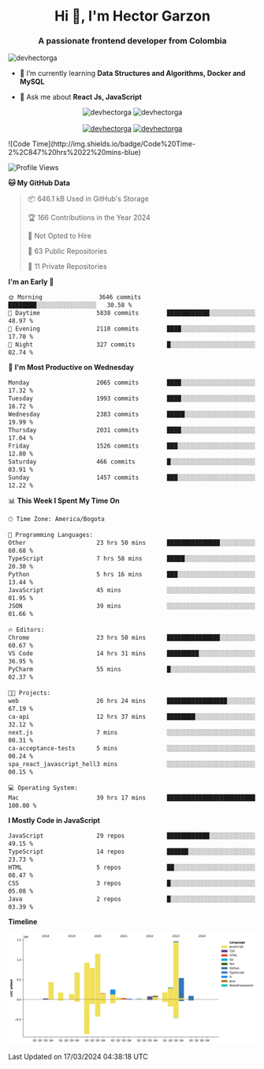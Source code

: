 <h1 align="center">Hi 👋, I'm Hector Garzon</h1>
<h3 align="center">A passionate frontend developer from Colombia</h3>

<p align="left"> <img src="https://komarev.com/ghpvc/?username=devhectorga" alt="devhectorga" /> </p>

- 🌱 I’m currently learning **Data Structures and Algorithms, Docker and MySQL**

- 💬 Ask me about **React Js, JavaScript**

<p align="center"> <img src="https://github-readme-stats.vercel.app/api?username=devhectorga&count_private=true&show_icons=true" alt="devhectorga" /> <img src="https://github-readme-stats.vercel.app/api/top-langs/?username=devhectorga&layout=compact" alt="devhectorga" /></p>

<p align="center">
<a href="https://twitter.com/devhectorga" target="blank"><img align="center" src="https://cdn.jsdelivr.net/npm/simple-icons@3.0.1/icons/twitter.svg" alt="devhectorga" height="20" width="20" /></a>
<a href="https://linkedin.com/in/devhectorga" target="blank"><img align="center" src="https://cdn.jsdelivr.net/npm/simple-icons@3.0.1/icons/linkedin.svg" alt="devhectorga" height="20" width="20" /></a>
</p>
<!--START_SECTION:waka-->
![Code Time](http://img.shields.io/badge/Code%20Time-2%2C847%20hrs%2022%20mins-blue)

![Profile Views](http://img.shields.io/badge/Profile%20Views-0-blue)

**🐱 My GitHub Data** 

> 📦 646.1 kB Used in GitHub's Storage 
 > 
> 🏆 166 Contributions in the Year 2024
 > 
> 🚫 Not Opted to Hire
 > 
> 📜 63 Public Repositories 
 > 
> 🔑 11 Private Repositories 
 > 
**I'm an Early 🐤** 

```text
🌞 Morning                3646 commits        ████████░░░░░░░░░░░░░░░░░   30.58 % 
🌆 Daytime                5838 commits        ████████████░░░░░░░░░░░░░   48.97 % 
🌃 Evening                2110 commits        ████░░░░░░░░░░░░░░░░░░░░░   17.70 % 
🌙 Night                  327 commits         █░░░░░░░░░░░░░░░░░░░░░░░░   02.74 % 
```
📅 **I'm Most Productive on Wednesday** 

```text
Monday                   2065 commits        ████░░░░░░░░░░░░░░░░░░░░░   17.32 % 
Tuesday                  1993 commits        ████░░░░░░░░░░░░░░░░░░░░░   16.72 % 
Wednesday                2383 commits        █████░░░░░░░░░░░░░░░░░░░░   19.99 % 
Thursday                 2031 commits        ████░░░░░░░░░░░░░░░░░░░░░   17.04 % 
Friday                   1526 commits        ███░░░░░░░░░░░░░░░░░░░░░░   12.80 % 
Saturday                 466 commits         █░░░░░░░░░░░░░░░░░░░░░░░░   03.91 % 
Sunday                   1457 commits        ███░░░░░░░░░░░░░░░░░░░░░░   12.22 % 
```


📊 **This Week I Spent My Time On** 

```text
🕑︎ Time Zone: America/Bogota

💬 Programming Languages: 
Other                    23 hrs 50 mins      ███████████████░░░░░░░░░░   60.68 % 
TypeScript               7 hrs 58 mins       █████░░░░░░░░░░░░░░░░░░░░   20.30 % 
Python                   5 hrs 16 mins       ███░░░░░░░░░░░░░░░░░░░░░░   13.44 % 
JavaScript               45 mins             ░░░░░░░░░░░░░░░░░░░░░░░░░   01.95 % 
JSON                     39 mins             ░░░░░░░░░░░░░░░░░░░░░░░░░   01.66 % 

🔥 Editors: 
Chrome                   23 hrs 50 mins      ███████████████░░░░░░░░░░   60.67 % 
VS Code                  14 hrs 31 mins      █████████░░░░░░░░░░░░░░░░   36.95 % 
PyCharm                  55 mins             █░░░░░░░░░░░░░░░░░░░░░░░░   02.37 % 

🐱‍💻 Projects: 
web                      26 hrs 24 mins      █████████████████░░░░░░░░   67.19 % 
ca-api                   12 hrs 37 mins      ████████░░░░░░░░░░░░░░░░░   32.12 % 
next.js                  7 mins              ░░░░░░░░░░░░░░░░░░░░░░░░░   00.31 % 
ca-acceptance-tests      5 mins              ░░░░░░░░░░░░░░░░░░░░░░░░░   00.24 % 
spa_react_javascript_hell3 mins              ░░░░░░░░░░░░░░░░░░░░░░░░░   00.15 % 

💻 Operating System: 
Mac                      39 hrs 17 mins      █████████████████████████   100.00 % 
```

**I Mostly Code in JavaScript** 

```text
JavaScript               29 repos            ████████████░░░░░░░░░░░░░   49.15 % 
TypeScript               14 repos            ██████░░░░░░░░░░░░░░░░░░░   23.73 % 
HTML                     5 repos             ██░░░░░░░░░░░░░░░░░░░░░░░   08.47 % 
CSS                      3 repos             █░░░░░░░░░░░░░░░░░░░░░░░░   05.08 % 
Java                     2 repos             █░░░░░░░░░░░░░░░░░░░░░░░░   03.39 % 
```



**Timeline**

![Lines of Code chart](https://raw.githubusercontent.com/devHectorGa/devHectorGa/master/assets/bar_graph.png)


 Last Updated on 17/03/2024 04:38:18 UTC
<!--END_SECTION:waka-->
